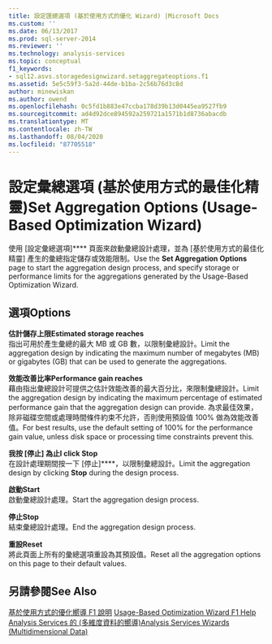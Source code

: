 ```yaml
---
title: 設定匯總選項 (基於使用方式的優化 Wizard) |Microsoft Docs
ms.custom: ''
ms.date: 06/13/2017
ms.prod: sql-server-2014
ms.reviewer: ''
ms.technology: analysis-services
ms.topic: conceptual
f1_keywords:
- sql12.asvs.storagedesignwizard.setaggregateoptions.f1
ms.assetid: 5e5c59f3-5a2d-44de-b1ba-2c56b76d3c8d
author: minewiskan
ms.author: owend
ms.openlocfilehash: 0c5fd1b883e47ccba178d39b13d0445ea9527fb9
ms.sourcegitcommit: ad4d92dce894592a259721a1571b1d8736abacdb
ms.translationtype: MT
ms.contentlocale: zh-TW
ms.lasthandoff: 08/04/2020
ms.locfileid: "87705518"
---
```

# <a name="set-aggregation-options-usage-based-optimization-wizard"></a><span data-ttu-id="106c2-102">設定彙總選項 (基於使用方式的最佳化精靈)</span><span class="sxs-lookup"><span data-stu-id="106c2-102">Set Aggregation Options (Usage-Based Optimization Wizard)</span></span>
  <span data-ttu-id="106c2-103">使用 [設定彙總選項]\*\*\*\* 頁面來啟動彙總設計處理，並為 [基於使用方式的最佳化精靈] 產生的彙總指定儲存或效能限制。</span><span class="sxs-lookup"><span data-stu-id="106c2-103">Use the **Set Aggregation Options** page to start the aggregation design process, and specify storage or performance limits for the aggregations generated by the Usage-Based Optimization Wizard.</span></span>  
  
## <a name="options"></a><span data-ttu-id="106c2-104">選項</span><span class="sxs-lookup"><span data-stu-id="106c2-104">Options</span></span>  
 <span data-ttu-id="106c2-105">**估計儲存上限**</span><span class="sxs-lookup"><span data-stu-id="106c2-105">**Estimated storage reaches**</span></span>  
 <span data-ttu-id="106c2-106">指出可用於產生彙總的最大 MB 或 GB 數，以限制彙總設計。</span><span class="sxs-lookup"><span data-stu-id="106c2-106">Limit the aggregation design by indicating the maximum number of megabytes (MB) or gigabytes (GB) that can be used to generate the aggregations.</span></span>  
  
 <span data-ttu-id="106c2-107">**效能改善比率**</span><span class="sxs-lookup"><span data-stu-id="106c2-107">**Performance gain reaches**</span></span>  
 <span data-ttu-id="106c2-108">藉由指出彙總設計可提供之估計效能改善的最大百分比，來限制彙總設計。</span><span class="sxs-lookup"><span data-stu-id="106c2-108">Limit the aggregation design by indicating the maximum percentage of estimated performance gain that the aggregation design can provide.</span></span> <span data-ttu-id="106c2-109">為求最佳效果，除非磁碟空間或處理時間條件約束不允許，否則使用預設值 100% 做為效能改善值。</span><span class="sxs-lookup"><span data-stu-id="106c2-109">For best results, use the default setting of 100% for the performance gain value, unless disk space or processing time constraints prevent this.</span></span>  
  
 <span data-ttu-id="106c2-110">**我按 [停止] 為止**</span><span class="sxs-lookup"><span data-stu-id="106c2-110">**I click Stop**</span></span>  
 <span data-ttu-id="106c2-111">在設計處理期間按一下 [停止]\*\*\*\*，以限制彙總設計。</span><span class="sxs-lookup"><span data-stu-id="106c2-111">Limit the aggregation design by clicking **Stop** during the design process.</span></span>  
  
 <span data-ttu-id="106c2-112">**啟動**</span><span class="sxs-lookup"><span data-stu-id="106c2-112">**Start**</span></span>  
 <span data-ttu-id="106c2-113">啟動彙總設計處理。</span><span class="sxs-lookup"><span data-stu-id="106c2-113">Start the aggregation design process.</span></span>  
  
 <span data-ttu-id="106c2-114">**停止**</span><span class="sxs-lookup"><span data-stu-id="106c2-114">**Stop**</span></span>  
 <span data-ttu-id="106c2-115">結束彙總設計處理。</span><span class="sxs-lookup"><span data-stu-id="106c2-115">End the aggregation design process.</span></span>  
  
 <span data-ttu-id="106c2-116">**重設**</span><span class="sxs-lookup"><span data-stu-id="106c2-116">**Reset**</span></span>  
 <span data-ttu-id="106c2-117">將此頁面上所有的彙總選項重設為其預設值。</span><span class="sxs-lookup"><span data-stu-id="106c2-117">Reset all the aggregation options on this page to their default values.</span></span>  
  
## <a name="see-also"></a><span data-ttu-id="106c2-118">另請參閱</span><span class="sxs-lookup"><span data-stu-id="106c2-118">See Also</span></span>  
 <span data-ttu-id="106c2-119">[基於使用方式的優化嚮導 F1 說明](usage-based-optimization-wizard-f1-help.md) </span><span class="sxs-lookup"><span data-stu-id="106c2-119">[Usage-Based Optimization Wizard F1 Help](usage-based-optimization-wizard-f1-help.md) </span></span>  
 [<span data-ttu-id="106c2-120">Analysis Services 的 &#40;多維度資料的嚮導&#41;</span><span class="sxs-lookup"><span data-stu-id="106c2-120">Analysis Services Wizards &#40;Multidimensional Data&#41;</span></span>](analysis-services-wizards-multidimensional-data.md)  
  
  
